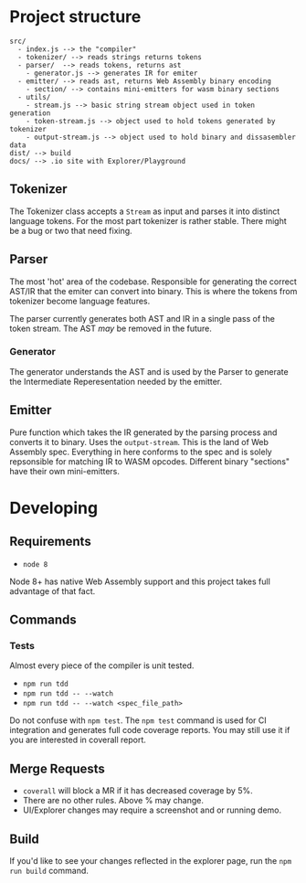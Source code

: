 # Project structure

```
src/
  - index.js --> the "compiler"
  - tokenizer/ --> reads strings returns tokens
  - parser/  --> reads tokens, returns ast
    - generator.js --> generates IR for emiter
  - emitter/ --> reads ast, returns Web Assembly binary encoding
    - section/ --> contains mini-emitters for wasm binary sections
  - utils/
    - stream.js --> basic string stream object used in token generation
    - token-stream.js --> object used to hold tokens generated by tokenizer
    - output-stream.js --> object used to hold binary and dissasembler data
dist/ --> build
docs/ --> .io site with Explorer/Playground
```

## Tokenizer

The Tokenizer class accepts a `Stream` as input and parses it into distinct language tokens.
For the most part tokenizer is rather stable. There might be a bug or two that need fixing.

## Parser

The most 'hot' area of the codebase. Responsible for generating the correct AST/IR that the emiter
can convert into binary. This is where the tokens from tokenizer become language features.

The parser currently generates both AST and IR in a single pass of the token stream. The AST _may_ be removed in the future.

### Generator

The generator understands the AST and is used by the Parser to generate the Intermediate Reperesentation
needed by the emitter.

## Emitter

Pure function which takes the IR generated by the parsing process and converts it to binary. Uses
the `output-stream`. This is the land of Web Assembly spec. Everything in here conforms to the spec
and is solely repsonsible for matching IR to WASM opcodes. Different binary "sections" have their own
mini-emitters.

# Developing

## Requirements

* `node 8`

Node 8+ has native Web Assembly support and this project takes full advantage of that fact.

## Commands

### Tests

Almost every piece of the compiler is unit tested.

* `npm run tdd`
* `npm run tdd -- --watch`
* `npm run tdd -- --watch <spec_file_path>`

Do not confuse with `npm test`. The `npm test` command is used for CI integration and generates
full code coverage reports. You may still use it if you are interested in coverall report.

## Merge Requests

* `coverall` will block a MR if it has decreased coverage by 5%.
* There are no other rules. Above % may change.
* UI/Explorer changes may require a screenshot and or running demo.

## Build

If you'd like to see your changes reflected in the explorer page, run the `npm run build` command.


